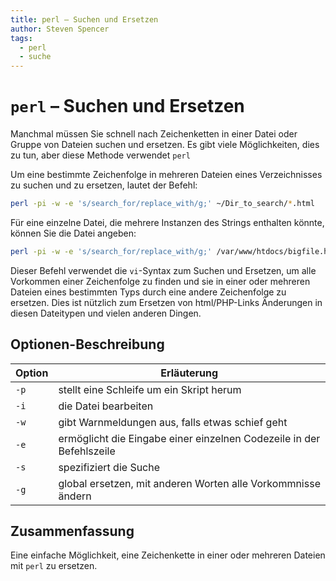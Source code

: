 ```yaml
---
title: perl – Suchen und Ersetzen
author: Steven Spencer
tags:
  - perl
  - suche
---
```


# `perl` – Suchen und Ersetzen

Manchmal müssen Sie schnell nach Zeichenketten in einer Datei oder Gruppe von Dateien suchen und ersetzen. Es gibt viele Möglichkeiten, dies zu tun, aber diese Methode verwendet `perl`

Um eine bestimmte Zeichenfolge in mehreren Dateien eines Verzeichnisses zu suchen und zu ersetzen, lautet der Befehl:

```bash
perl -pi -w -e 's/search_for/replace_with/g;' ~/Dir_to_search/*.html
```

Für eine einzelne Datei, die mehrere Instanzen des Strings enthalten könnte, können Sie die Datei angeben:

```bash
perl -pi -w -e 's/search_for/replace_with/g;' /var/www/htdocs/bigfile.html
```

Dieser Befehl verwendet die `vi`-Syntax zum Suchen und Ersetzen, um alle Vorkommen einer Zeichenfolge zu finden und sie in einer oder mehreren Dateien eines bestimmten Typs durch eine andere Zeichenfolge zu ersetzen. Dies ist nützlich zum Ersetzen von html/PHP-Links Änderungen in diesen Dateitypen und vielen anderen Dingen.

## Optionen-Beschreibung

| Option | Erläuterung                                                          |
| ------ | -------------------------------------------------------------------- |
| `-p`   | stellt eine Schleife um ein Skript herum                             |
| `-i`   | die Datei bearbeiten                                                 |
| `-w`   | gibt Warnmeldungen aus, falls etwas schief geht                      |
| `-e`   | ermöglicht die Eingabe einer einzelnen Codezeile in der Befehlszeile |
| `-s`   | spezifiziert die Suche                                               |
| `-g`   | global ersetzen, mit anderen Worten alle Vorkommnisse ändern         |

## Zusammenfassung

Eine einfache Möglichkeit, eine Zeichenkette in einer oder mehreren Dateien mit `perl` zu ersetzen.
